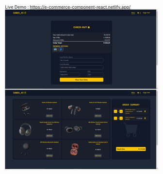 Live Demo : https://e-commerce-component-react.netlify.app/
<img src="image (1).png" alt="showcase" />
<img src="image (2).png" alt="showcase" />
